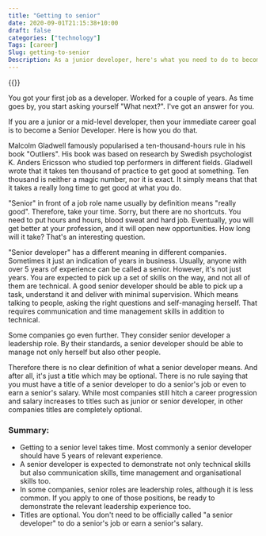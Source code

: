```yaml
---
title: "Getting to senior"
date: 2020-09-01T21:15:38+10:00
draft: false
categories: ["technology"]
Tags: [career]
Slug: getting-to-senior
Description: As a junior developer, here's what you need to do to become a senior developer.
---
```

{{<responsive-figure src="feature.jpg" alt="Business woman climbing up on hand drawn staircase">}}

You got your first job as a developer. Worked for a couple of years. As time goes by, you start asking yourself "What next?". I've got an answer for you.

If you are a junior or a mid-level developer, then your immediate career goal is to become a Senior Developer. Here is how you do that.

Malcolm Gladwell famously popularised a ten-thousand-hours rule in his book "Outliers".  His book was based on research by Swedish psychologist K. Anders Ericsson who studied top performers in different fields. Gladwell wrote that it takes ten thousand of practice to get good at something. Ten thousand is neither a magic number, nor it is exact. It simply means that that it takes a really long time to get good at what you do.

<!--more-->

"Senior" in front of a job role name usually by definition means "really good". Therefore, take your time. Sorry, but there are no shortcuts. You need to put hours and hours, blood sweat and hard job. Eventually, you will get better at your profession, and it will open new opportunities. How long will it take? That's an interesting question.

"Senior developer" has a different meaning in different companies. Sometimes it just an indication of years in business. Usually, anyone with over 5 years of experience can be called a senior. However, it's not just years. You are expected to pick up a set of skills on the way, and not all of them are technical. A good senior developer should be able to pick up a task, understand it and deliver with minimal supervision. Which means talking to people, asking the right questions and self-managing herself. That requires communication and time management skills in addition to technical.

Some companies go even further. They consider senior developer a leadership role. By their standards, a senior developer should be able to manage not only herself but also other people.

Therefore there is no clear definition of what a senior developer means. And after all, it's just a title which may be optional. There is no rule saying that you must have a title of a senior developer to do a senior's job or even to earn a senior's salary. While most companies still hitch a career progression and salary increases to titles such as junior or senior developer, in other companies titles are completely optional.

### Summary:

 - Getting to a senior level takes time. Most commonly a senior developer should have 5 years of relevant experience.
 - A senior developer is expected to demonstrate not only technical skills but also communication skills, time management and organisational skills too.
 - In some companies, senior roles are leadership roles, although it is less common. If you apply to one of those positions, be ready to demonstrate the relevant leadership experience too.
 - Titles are optional. You don't need to be officially called "a senior developer" to do a senior's job or earn a senior's salary.
